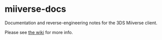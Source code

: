 # miiverse-docs
Documentation and reverse-engineering notes for the 3DS Miiverse client.

Please see [the wiki](https://github.com/KaeruTeam/miiverse-docs/wiki) for more info.
